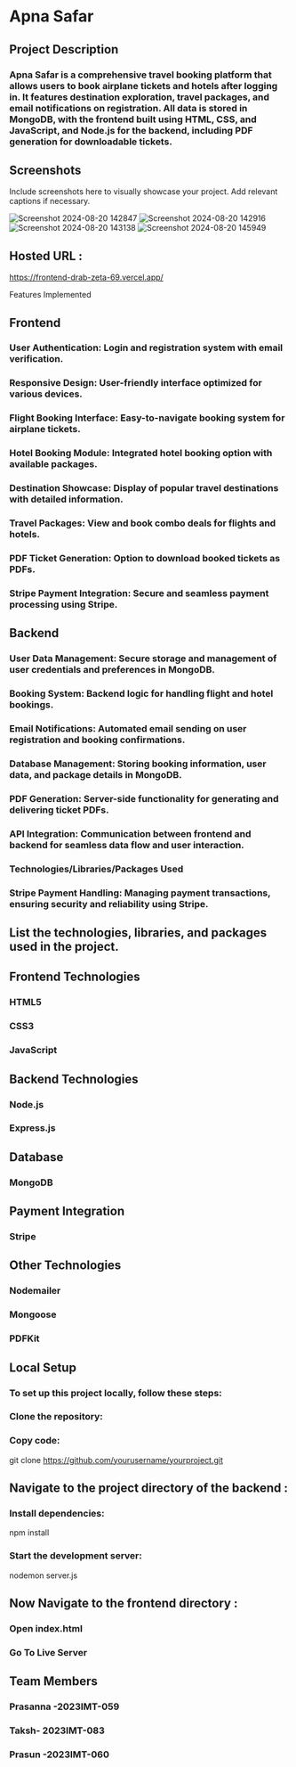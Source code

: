 # Apna Safar
## Project Description
### Apna Safar is a comprehensive travel booking platform that allows users to book airplane tickets and hotels after logging in. It features destination exploration, travel packages, and email notifications on registration. All data is stored in MongoDB, with the frontend built using HTML, CSS, and JavaScript, and Node.js for the backend, including PDF generation for downloadable tickets.

## Screenshots
Include screenshots here to visually showcase your project. Add relevant captions if necessary.

![Screenshot 2024-08-20 142847](https://github.com/user-attachments/assets/8f9a9703-1d69-479e-9753-224a25bd7000)
![Screenshot 2024-08-20 142916](https://github.com/user-attachments/assets/d49f7dbd-b21c-47b3-824d-291424c79fc5)
![Screenshot 2024-08-20 143138](https://github.com/user-attachments/assets/bf7e4cfe-6d9d-42b1-bff9-78c2d81ee137)
![Screenshot 2024-08-20 145949](https://github.com/user-attachments/assets/6aa128c8-7d98-47ab-b414-da1d6e5d3530)


## Hosted URL :
https://frontend-drab-zeta-69.vercel.app/

Features Implemented
## Frontend
### User Authentication: Login and registration system with email verification.
### Responsive Design: User-friendly interface optimized for various devices.
### Flight Booking Interface: Easy-to-navigate booking system for airplane tickets.
### Hotel Booking Module: Integrated hotel booking option with available packages.
### Destination Showcase: Display of popular travel destinations with detailed information.
### Travel Packages: View and book combo deals for flights and hotels.
### PDF Ticket Generation: Option to download booked tickets as PDFs.
### Stripe Payment Integration: Secure and seamless payment processing using Stripe.
## Backend
### User Data Management: Secure storage and management of user credentials and preferences in MongoDB.
### Booking System: Backend logic for handling flight and hotel bookings.
### Email Notifications: Automated email sending on user registration and booking confirmations.
### Database Management: Storing booking information, user data, and package details in MongoDB.
### PDF Generation: Server-side functionality for generating and delivering ticket PDFs.
### API Integration: Communication between frontend and backend for seamless data flow and user interaction.
### Technologies/Libraries/Packages Used
### Stripe Payment Handling: Managing payment transactions, ensuring security and reliability using Stripe.
## List the technologies, libraries, and packages used in the project.
## Frontend Technologies
### HTML5
### CSS3
### JavaScript
## Backend Technologies
### Node.js
### Express.js
## Database
### MongoDB
## Payment Integration
### Stripe
## Other Technologies
### Nodemailer
### Mongoose
### PDFKit
## Local Setup
### To set up this project locally, follow these steps:
### Clone the repository:
### Copy code:
git clone https://github.com/yourusername/yourproject.git
## Navigate to the project directory of the backend :
### Install dependencies:
npm install 
### Start the development server:
nodemon server.js
## Now Navigate to the frontend directory :
### Open index.html 
### Go To Live Server
## Team Members
### Prasanna -2023IMT-059
### Taksh- 2023IMT-083
### Prasun -2023IMT-060
